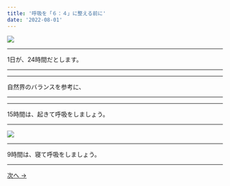 ```yaml
---
title: '呼吸を「６：４」に整える前に'
date: '2022-08-01'
---
```

![](/images/001.jpg)
***
1日が、24時間だとします。
***
***
自然界のバランスを参考に、
***
***
15時間は、起きて呼吸をしましょう。
***
![](/images/001_.jpg)
***
9時間は、寝て呼吸をしましょう。
***
[ 次へ → ](/posts/02)

